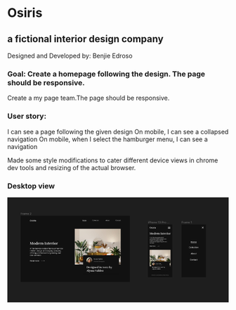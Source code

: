 # Osiris

## a fictional interior design company

Designed and Developed by: Benjie Edroso

### Goal: Create a homepage following the design. The page should be responsive.

Create a my page team.The page should be responsive.

### User story:

I can see a page following the given design
On mobile, I can see a collapsed navigation
On mobile, when I select the hamburger menu, I can see a navigation

Made some style modifications to cater different device views in chrome dev tools and resizing of the actual browser.

### Desktop view

![design](./assets/design.png)
